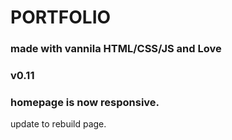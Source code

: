 # PORTFOLIO
### made with vannila HTML/CSS/JS and Love
### v0.11
### homepage is now responsive.
update to rebuild page.
